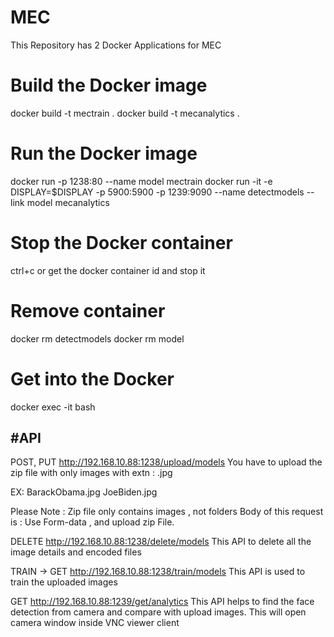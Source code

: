 
# MEC


This  Repository has 2  Docker Applications for MEC 

# Build the Docker image
docker build -t mectrain .
docker build -t mecanalytics .

# Run the Docker image
docker run -p 1238:80 --name model mectrain
docker run -it -e DISPLAY=$DISPLAY -p 5900:5900 -p 1239:9090 --name detectmodels --link model mecanalytics

# Stop the Docker container
ctrl+c or get the docker container id and stop it

# Remove container
docker rm detectmodels 
docker rm model 

# Get into the Docker
docker exec -it <container id> bash


#API
-------

POST, PUT
http://192.168.10.88:1238/upload/models
You have to upload the zip file with only images with extn : .jpg

EX:
BarackObama.jpg
JoeBiden.jpg

Please Note : Zip file only contains images , not folders
Body of this request is : Use Form-data , and upload zip File.


DELETE 
http://192.168.10.88:1238/delete/models
This API to delete all the image details and encoded files


TRAIN -> GET
http://192.168.10.88:1238/train/models
This API is used to train the uploaded images


GET 
http://192.168.10.88:1239/get/analytics
This API helps to find the face detection from camera and compare with upload images.
This will open camera window inside VNC viewer client
